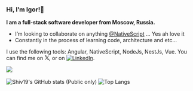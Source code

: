 <h3>Hi, I’m Igor!🤘</h3>

**I am a full-stack software developer from Moscow, Russia.**

<ul>
  <li>I’m looking to collaborate on anything <a href="https://github.com/NativeScript">@NativeScript</a> ... Yes ah love it</li>
  <li>Constantly in the process of learning code, architecture and etc...</li>
</ul>

I use the following tools: Angular, NativeScript, NodeJs, NestJs, Vue. You can find me on [<img  width="12px" src="https://raw.githubusercontent.com/devicons/devicon/master/icons/twitter/twitter-original.svg" />](https://twitter.com/Bezlepkin),  or on [![LinkedIn][1.2]][2].

<!-- profile views counter -->
<img src="https://komarev.com/ghpvc/?username=Bezlepkin&label=PROFILE+VIEWS&style=flat&color=f7428e">

![Shiv19's GitHub stats (Public only)](https://github-readme-stats.vercel.app/api?username=bezlepkin&show_icons=true&theme=radical&rank_icon=github)
![Top Langs](https://github-readme-stats.vercel.app/api/top-langs/?username=bezlepkin&layout=compact&theme=radical)


<!-- icons without padding -->
[1.1]: https://raw.githubusercontent.com/devicons/devicon/master/icons/twitter/twitter-original.svg
[1.2]: https://i.imgur.com/nsGBWPV.png

<!-- links to your social media accounts -->
[1]: https://twitter.com/Bezlepkin
[2]: https://www.linkedin.com/in/igor-bezlepkin
